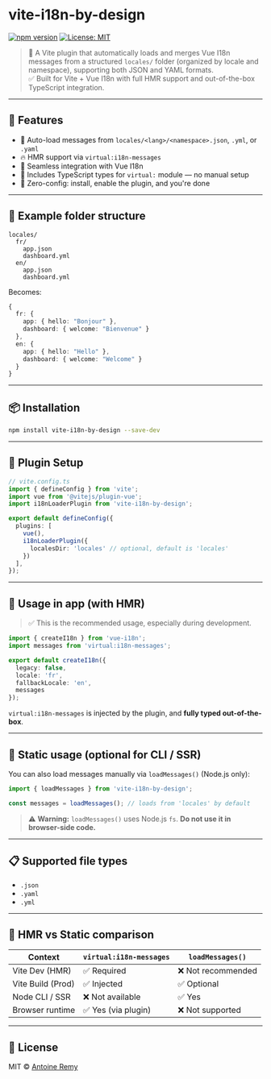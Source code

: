 # vite-i18n-by-design

[![npm version](https://img.shields.io/npm/v/vite-i18n-by-design.svg)](https://www.npmjs.com/package/vite-i18n-by-design)
[![License: MIT](https://img.shields.io/npm/l/vite-i18n-by-design.svg)](LICENSE)

> 🔌 A Vite plugin that automatically loads and merges Vue I18n messages from a structured `locales/` folder (organized by locale and namespace), supporting both JSON and YAML formats.  
> ✅ Built for Vite + Vue I18n with full HMR support and out-of-the-box TypeScript integration.

---

## 🚀 Features

- 🔁 Auto-load messages from `locales/<lang>/<namespace>.json`, `.yml`, or `.yaml`
- 🔥 HMR support via `virtual:i18n-messages`
- 🧩 Seamless integration with Vue I18n
- 🧠 Includes TypeScript types for `virtual:` module — no manual setup
- 🧱 Zero-config: install, enable the plugin, and you're done

---

## 📁 Example folder structure

```
locales/
  fr/
    app.json
    dashboard.yml
  en/
    app.json
    dashboard.yml
```

Becomes:

```ts
{
  fr: {
    app: { hello: "Bonjour" },
    dashboard: { welcome: "Bienvenue" }
  },
  en: {
    app: { hello: "Hello" },
    dashboard: { welcome: "Welcome" }
  }
}
```

---

## 📦 Installation

```bash
npm install vite-i18n-by-design --save-dev
```

---

## 🔌 Plugin Setup

```ts
// vite.config.ts
import { defineConfig } from 'vite';
import vue from '@vitejs/plugin-vue';
import i18nLoaderPlugin from 'vite-i18n-by-design';

export default defineConfig({
  plugins: [
    vue(),
    i18nLoaderPlugin({
      localesDir: 'locales' // optional, default is 'locales'
    })
  ],
});
```

---

## 🧠 Usage in app (with HMR)

> ✅ This is the recommended usage, especially during development.

```ts
import { createI18n } from 'vue-i18n';
import messages from 'virtual:i18n-messages';

export default createI18n({
  legacy: false,
  locale: 'fr',
  fallbackLocale: 'en',
  messages
});
```

`virtual:i18n-messages` is injected by the plugin, and **fully typed out-of-the-box**.

---

## 🧱 Static usage (optional for CLI / SSR)

You can also load messages manually via `loadMessages()` (Node.js only):

```ts
import { loadMessages } from 'vite-i18n-by-design';

const messages = loadMessages(); // loads from 'locales' by default
```

> ⚠️ **Warning:** `loadMessages()` uses Node.js `fs`. **Do not use it in browser-side code.**

---

## 📋 Supported file types

- `.json`
- `.yaml`
- `.yml`

---

## 🧪 HMR vs Static comparison

| Context               | `virtual:i18n-messages` | `loadMessages()`     |
|----------------------|--------------------------|----------------------|
| Vite Dev (HMR)       | ✅ Required               | ❌ Not recommended   |
| Vite Build (Prod)    | ✅ Injected               | ✅ Optional          |
| Node CLI / SSR       | ❌ Not available          | ✅ Yes               |
| Browser runtime      | ✅ Yes (via plugin)       | ❌ Not supported     |

---

## 🪪 License

MIT © [Antoine Remy](https://github.com/antoineremy)
